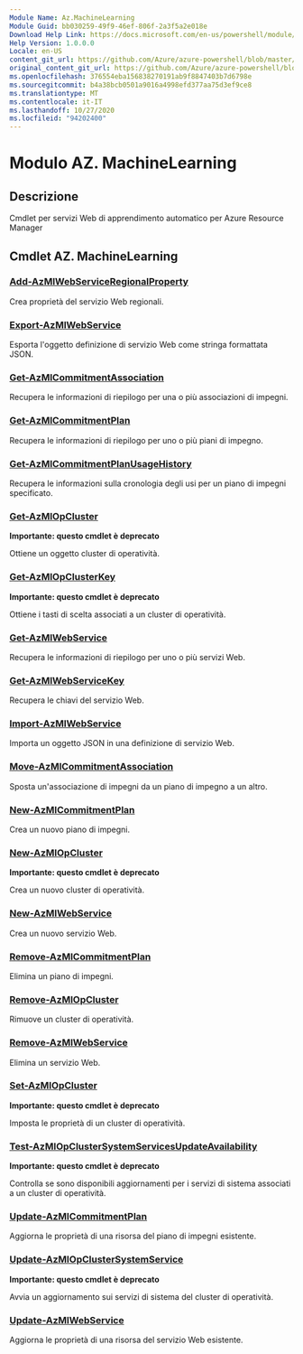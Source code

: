 ```yaml
---
Module Name: Az.MachineLearning
Module Guid: bb030259-49f9-46ef-806f-2a3f5a2e018e
Download Help Link: https://docs.microsoft.com/en-us/powershell/module/az.machinelearning
Help Version: 1.0.0.0
Locale: en-US
content_git_url: https://github.com/Azure/azure-powershell/blob/master/src/MachineLearning/MachineLearning/help/Az.MachineLearning.md
original_content_git_url: https://github.com/Azure/azure-powershell/blob/master/src/MachineLearning/MachineLearning/help/Az.MachineLearning.md
ms.openlocfilehash: 376554eba156838270191ab9f8847403b7d6798e
ms.sourcegitcommit: b4a38bcb0501a9016a4998efd377aa75d3ef9ce8
ms.translationtype: MT
ms.contentlocale: it-IT
ms.lasthandoff: 10/27/2020
ms.locfileid: "94202400"
---
```

# Modulo AZ. MachineLearning
## Descrizione
Cmdlet per servizi Web di apprendimento automatico per Azure Resource Manager

## Cmdlet AZ. MachineLearning
### [Add-AzMlWebServiceRegionalProperty](Add-AzMlWebServiceRegionalProperty.md)
Crea proprietà del servizio Web regionali.

### [Export-AzMlWebService](Export-AzMlWebService.md)
Esporta l'oggetto definizione di servizio Web come stringa formattata JSON.

### [Get-AzMlCommitmentAssociation](Get-AzMlCommitmentAssociation.md)
Recupera le informazioni di riepilogo per una o più associazioni di impegni.

### [Get-AzMlCommitmentPlan](Get-AzMlCommitmentPlan.md)
Recupera le informazioni di riepilogo per uno o più piani di impegno.

### [Get-AzMlCommitmentPlanUsageHistory](Get-AzMlCommitmentPlanUsageHistory.md)
Recupera le informazioni sulla cronologia degli usi per un piano di impegni specificato.

### [Get-AzMlOpCluster](Get-AzMlOpCluster.md)
**Importante: questo cmdlet è deprecato**

Ottiene un oggetto cluster di operatività.

### [Get-AzMlOpClusterKey](Get-AzMlOpClusterKey.md)
**Importante: questo cmdlet è deprecato**

Ottiene i tasti di scelta associati a un cluster di operatività.

### [Get-AzMlWebService](Get-AzMlWebService.md)
Recupera le informazioni di riepilogo per uno o più servizi Web.

### [Get-AzMlWebServiceKey](Get-AzMlWebServiceKey.md)
Recupera le chiavi del servizio Web.

### [Import-AzMlWebService](Import-AzMlWebService.md)
Importa un oggetto JSON in una definizione di servizio Web.

### [Move-AzMlCommitmentAssociation](Move-AzMlCommitmentAssociation.md)
Sposta un'associazione di impegni da un piano di impegno a un altro.

### [New-AzMlCommitmentPlan](New-AzMlCommitmentPlan.md)
Crea un nuovo piano di impegni.

### [New-AzMlOpCluster](New-AzMlOpCluster.md)
**Importante: questo cmdlet è deprecato**

Crea un nuovo cluster di operatività.

### [New-AzMlWebService](New-AzMlWebService.md)
Crea un nuovo servizio Web.

### [Remove-AzMlCommitmentPlan](Remove-AzMlCommitmentPlan.md)
Elimina un piano di impegni.

### [Remove-AzMlOpCluster](Remove-AzMlOpCluster.md)
Rimuove un cluster di operatività.

### [Remove-AzMlWebService](Remove-AzMlWebService.md)
Elimina un servizio Web.

### [Set-AzMlOpCluster](Set-AzMlOpCluster.md)
**Importante: questo cmdlet è deprecato**

Imposta le proprietà di un cluster di operatività.

### [Test-AzMlOpClusterSystemServicesUpdateAvailability](Test-AzMlOpClusterSystemServicesUpdateAvailability.md)
**Importante: questo cmdlet è deprecato**

Controlla se sono disponibili aggiornamenti per i servizi di sistema associati a un cluster di operatività.

### [Update-AzMlCommitmentPlan](Update-AzMlCommitmentPlan.md)
Aggiorna le proprietà di una risorsa del piano di impegni esistente.

### [Update-AzMlOpClusterSystemService](Update-AzMlOpClusterSystemService.md)
**Importante: questo cmdlet è deprecato**

Avvia un aggiornamento sui servizi di sistema del cluster di operatività.

### [Update-AzMlWebService](Update-AzMlWebService.md)
Aggiorna le proprietà di una risorsa del servizio Web esistente.

